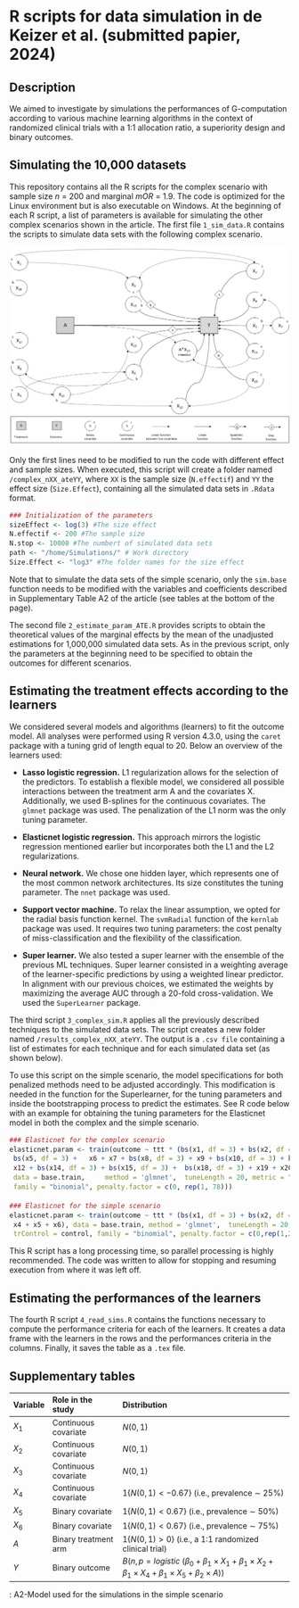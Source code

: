 R scripts for data simulation in de Keizer et al. (submitted papier, 2024)
================


## Description

We aimed to investigate by simulations the performances of G-computation according to various machine learning algorithms in the context of randomized clinical trials with a 1:1 allocation ratio, a superiority design and binary outcomes. 


## Simulating the 10,000 datasets

This repository contains all the R scripts for the complex scenario with sample size $n$ = 200 and marginal $mOR$ = 1.9. The code is optimized for the Linux environment but is also executable on Windows.  At the beginning of each R script, a list of parameters is available for simulating the other complex scenarios shown in the article. The first file `1_sim_data.R` contains the scripts to simulate data sets with the following complex scenario. 

<p align="center">
<img src="./pictures/DAGcomplexe.png" alt="image" width="700" height="auto">
</p>

Only the first lines need to be modified to run the code with different effect and sample sizes. When executed, this script will create a folder named `/complex_nXX_ateYY`, where `XX` is the sample size (`N.effectif`) and `YY` the effect size (`Size.Effect`), containing all the simulated data sets in `.Rdata` format.

``` r
### Initialization of the parameters
sizeEffect <- log(3) #The size effect
N.effectif <- 200 #The sample size
N.stop <- 10000 #The numbert of simulated data sets
path <- "/home/Simulations/" # Work directory
Size.Effect <- "log3" #The folder names for the size effect
```

Note that to simulate the data sets of the simple scenario, only the `sim.base` function needs to be modified with the variables and coefficients described in Supplementary Table A2 of the article (see tables at the bottom of the page).


The second file `2_estimate_param_ATE.R` provides scripts to obtain the theoretical values of the marginal effects by the mean of the unadjusted estimations for 1,000,000 simulated data sets. As in the previous script, only the parameters at the beginning need to be specified to obtain the outcomes for different scenarios.


## Estimating the treatment effects according to the learners

We considered several models and algorithms (learners) to fit the outcome model. All analyses were performed using R version 4.3.0, using the `caret` package with a tuning grid of length equal to 20. Below an overview of the learners used:

- **Lasso logistic regression.** L1 regularization allows for the selection of the predictors. To establish a flexible model, we considered all possible interactions between the treatment arm A and the covariates X. Additionally, we used B-splines for the continuous covariates. The `glmnet` package was used. The penalization of the L1 norm was the only tuning parameter.

- **Elasticnet logistic regression.** This approach mirrors the logistic regression mentioned earlier but incorporates both the L1 and the L2 regularizations.

- **Neural network.** We chose one hidden layer, which represents one of the most common network architectures. Its size constitutes the tuning parameter. The `nnet` package was used.

- **Support vector machine.** To relax the linear assumption, we opted for the radial basis function kernel. The `svmRadial` function of the `kernlab` package was used. It requires two tuning parameters: the cost penalty of miss-classification and the flexibility of the classification.

- **Super learner.** We also tested a super learner with the ensemble of the previous ML techniques. Super learner consisted in a weighting average of the learner-specific predictions by using a weighted linear predictor. In alignment with our previous choices, we estimated the weights by maximizing the average AUC through a 20-fold cross-validation. We used the `SuperLearner` package.

The third script `3_complex_sim.R` applies all the previously described techniques to the simulated data sets. The script creates a new folder named `/results_complex_nXX_ateYY`. The output is a `.csv file` containing a list of estimates for each technique and for each simulated data set (as shown below).


To use this script on the simple scenario, the model specifications for both penalized methods need to be adjusted accordingly. This modification is needed in the function for the Superlearner, for the tuning parameters and inside the bootstrapping process to predict the estimates. See R code below with an example for obtaining the tuning parameters for the Elasticnet model in both the complex and the simple scenario.

``` r
### Elasticnet for the complex scenario
elasticnet.param <- train(outcome ~ ttt * (bs(x1, df = 3) + bs(x2, df = 3) + bs(x3, df = 3) +
 bs(x5, df = 3) + 	x6 + x7 + bs(x8, df = 3) + x9 + bs(x10, df = 3) + bs(x11, df = 3) +
 x12 + bs(x14, df = 3) + bs(x15, df = 3) +	bs(x18, df = 3) + x19 + x20 + bs(x21, df = 3)),
 data = base.train, 	method = 'glmnet',  tuneLength = 20, metric = "ROC", trControl = control,
 family = "binomial", penalty.factor = c(0, rep(1, 78)))

### Elasticnet for the simple scenario
elasticnet.param <- train(outcome ~ ttt * (bs(x1, df = 3) + bs(x2, df = 3) + bs(x3, df = 3) +
 x4 + x5 + x6), data = base.train, method = 'glmnet',  tuneLength = 20, metric = "ROC",
 trControl = control, family = "binomial", penalty.factor = c(0,rep(1,24)))
``` 		   

This R script has a long processing time, so parallel processing is highly recommended. The code was written to allow for stopping and resuming execution from where it was left off.


## Estimating the performances of the learners


The fourth R script `4_read_sims.R` contains the functions necessary to compute the performance criteria for each of the learners. It creates a data frame with the learners in the rows and the performances criteria in the columns. Finally, it saves the table as a `.tex` file.



## Supplementary tables


| **Variable** | **Role in the study**  | **Distribution**  |
| :- | :--- | :-------- |
$X_1$   |  Continuous   covariate   |  $N (0,1)$     | 
$X_2$   |  Continuous    covariate  |       $N (0,1)$   | 
$X_3$    |  Continuous  covariate   |       $N (0,1)$    | 
$X_4$   |  Continuous   covariate  |      $1 \{ N (0,1)< -0.67  \}$  (i.e., prevalence $\sim$ 25\%)      | 
$X_5$   | Binary   covariate   |        $1 \{ N (0,1)< 0.67  \}$  (i.e., prevalence $\sim$ 50\%)  | 
$X_6$   |  Binary   covariate   |      ${1}  \{ N (0,1)< 0.67  \}$  (i.e., prevalence $\sim$ 75\%)   | 
$A$  | Binary treatment arm    |     ${1}  \{ N (0,1)> 0  \}$  (i.e., a 1:1 randomized clinical trial)  | 
$Y$  | Binary outcome  |  $B ( n, p =  logistic \; (  \beta_0 + \beta_1  \times X_1 + \beta_1  \times X_2 + \beta_1  \times X_4 + \beta_1  \times X_5 +   \beta_2 \times A  )   )$   |
: A2-Model used for the simulations in the simple scenario
